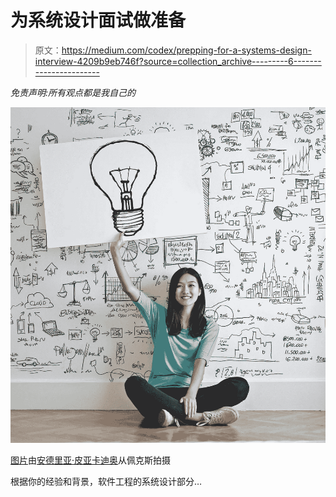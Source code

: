 # 为系统设计面试做准备

> 原文：<https://medium.com/codex/prepping-for-a-systems-design-interview-4209b9eb746f?source=collection_archive---------6----------------------->

*免责声明:所有观点都是我自己的*

![](img/76124a75d18d5bcbb3e63ed977631fe5.png)

[图片](https://www.pexels.com/photo/woman-draw-a-light-bulb-in-white-board-3758105/)由[安德里亚·皮亚卡迪奥](https://www.pexels.com/@olly/)从佩克斯拍摄

根据你的经验和背景，软件工程的系统设计部分…